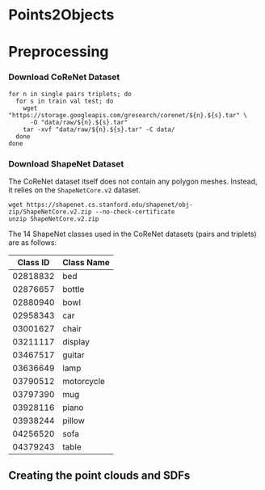 # Points2Objects


# Preprocessing

### Download CoReNet Dataset

```
for n in single pairs triplets; do  
  for s in train val test; do
    wget "https://storage.googleapis.com/gresearch/corenet/${n}.${s}.tar" \
      -O "data/raw/${n}.${s}.tar" 
    tar -xvf "data/raw/${n}.${s}.tar" -C data/ 
  done 
done
```

### Download ShapeNet Dataset

The CoReNet dataset itself does not contain any polygon meshes.
Instead, it relies on the ```ShapeNetCore.v2``` dataset.
```
wget https://shapenet.cs.stanford.edu/shapenet/obj-zip/ShapeNetCore.v2.zip --no-check-certificate
unzip ShapeNetCore.v2.zip
```

The 14 ShapeNet classes used in the CoReNet datasets (pairs and triplets) are as follows:

| Class ID | Class Name |
|----------|------------|
| 02818832 | bed 	 |
| 02876657 | bottle 	 |
| 02880940 | bowl 	 |
| 02958343 | car 	 |
| 03001627 | chair 	 |
| 03211117 | display 	 |
| 03467517 | guitar 	 |
| 03636649 | lamp 	 |
| 03790512 | motorcycle 	 |
| 03797390 | mug 	 |
| 03928116 | piano 	 |
| 03938244 | pillow 	 |
| 04256520 | sofa 	 |
| 04379243 | table 	 |

## Creating the point clouds and SDFs
